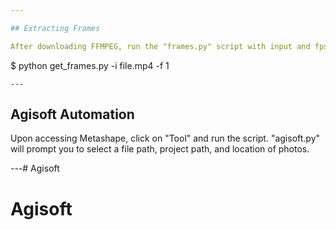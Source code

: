 ```yaml
---

## Extracting Frames

After downloading FFMPEG, run the "frames.py" script with input and fps arguments as in below.
```
$ python get_frames.py -i file.mp4 -f 1
```
---
```


## Agisoft Automation

Upon accessing Metashape, click on "Tool" and run the script. 
"agisoft.py" will prompt you to select a file path, project path, and location of photos. 

---# Agisoft
# Agisoft
